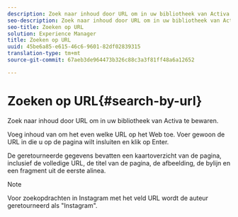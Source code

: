 ```yaml
---
description: Zoek naar inhoud door URL om in uw bibliotheek van Activa te bewaren.
seo-description: Zoek naar inhoud door URL om in uw bibliotheek van Activa te bewaren.
seo-title: Zoeken op URL
solution: Experience Manager
title: Zoeken op URL
uuid: 45be6a85-e615-46c6-9601-82df02839315
translation-type: tm+mt
source-git-commit: 67aeb3de964473b326c88c3a3f81ff48a6a12652

---
```



# Zoeken op URL{#search-by-url}

Zoek naar inhoud door URL om in uw bibliotheek van Activa te bewaren.

Voeg inhoud van om het even welke URL op het Web toe. Voer gewoon de URL in die u op de pagina wilt insluiten en klik op Enter.

De geretourneerde gegevens bevatten een kaartoverzicht van de pagina, inclusief de volledige URL, de titel van de pagina, de afbeelding, de bylijn en een fragment uit de eerste alinea.

>[!NOTE]
>
>Voor zoekopdrachten in Instagram met het veld URL wordt de auteur geretourneerd als &quot;Instagram&quot;.

